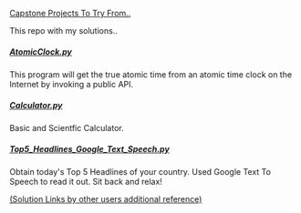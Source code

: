 
[Capstone Projects To Try From..](https://nbviewer.jupyter.org/github/jmportilla/Complete-Python-Bootcamp/blob/master/Final%20Capstone%20Projects/Final%20Capstone%20Project%20Ideas.ipynb)

This repo with my solutions..

##### [AtomicClock.py](https://github.com/rraghu214/Complete-Python-3-Bootcamp/blob/master/4.FinalCapstoneProject/AtomicClock.py)
This program will get the true atomic time from an atomic time clock on the Internet by invoking a public API.

##### [Calculator.py](https://github.com/rraghu214/Complete-Python-3-Bootcamp/blob/master/4.FinalCapstoneProject/Calculator.py)
Basic and Scientfic Calculator.


##### [Top5_Headlines_Google_Text_Speech.py](https://github.com/rraghu214/Complete-Python-3-Bootcamp/blob/master/4.FinalCapstoneProject/Top5_Headlines_Google_Text_Speech/Top5_Headlines_Google_Text_Speech.py)
Obtain today's Top 5 Headlines of your country. Used Google Text To Speech to read it out. Sit back and relax!


[(Solution Links by other users additional reference)](https://github.com/jmportilla/Complete-Python-Bootcamp/blob/master/Final%20Capstone%20Projects/Projects-Solutions/Solution%20Links.md)

